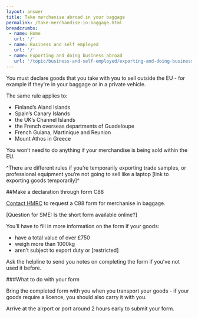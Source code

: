 ```yaml
---
layout: answer
title: Take merchanise abroad in your baggage
permalink: /take-merchandise-in-baggage.html
breadcrumbs:
 - name: Home
   url: '/'
 - name: Business and self employed
   url: '/'
 - name: Exporting and doing business abroad
   url: '/topic/business-and-self-employed/exporting-and-doing-business-abroad.html'
---
```


You must declare goods that you take with you to sell outside the EU - for example if they're in your baggage or in a private vehicle.

The same rule applies to:

* Finland’s Aland Islands
* Spain’s Canary Islands
* the UK’s Channel Islands
* the French overseas departments of Guadeloupe
* French Guiana, Martinique and Reunion
* Mount Athos in Greece

You won’t need to do anything if your merchandise is being sold within the EU.

^There are different rules if you’re temporarily exporting trade samples, or professional equipment you’re not going to sell like a laptop [link to exporting goods temporarily]^

##Make a declaration through form C88

[Contact HMRC](https://www.gov.uk/government/organisations/hm-revenue-customs/contact/excise-enquiries) to request a C88 form for merchanise in baggage.

[Question for SME: Is the short form available online?]

You’ll have to fill in more information on the form if your goods:

* have a total value of over £750
* weigh more than 1000kg 
* aren’t subject to export duty or [restricted] 

Ask the helpline to send you notes on completing the form if you've not used it before.

###What to do with your form

Bring the completed form with you when you transport your goods - if your goods require a licence, you should also carry it with you.

Arrive at the airport or port around 2 hours early to submit your form.






